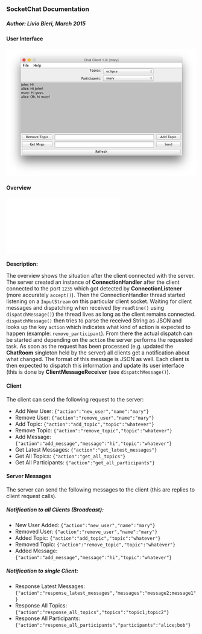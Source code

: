 ### SocketChat Documentation

##### Author: Livio Bieri, March 2015

#### User Interface
![UI](assets/Screenshot-I.png)

#### Overview

![Overview](assets/Communication.pdf)

**Description:**

The overview shows the situation after the client connected with the server. The server created an instance of **ConnectionHandler** after the client connected to the port `1235` which got detected by **ConnectionListener** (more accurately `accept()`). Then the ConnectionHandler thread started listening on a `InputStream` on this particular client socket. Waiting for client messages and dispatching when received (by `readline()` using `dispatchMessage()`) the thread lives as long as the client remains connected. `dispatchMessage()` then tries to parse the received String as JSON and looks up the key `action` which indicates what kind of action is expected to happen (example: `remove_participant`). From there the actual dispatch can be started and depending on the `action` the server performs the requested task. As soon as the request has been processed (e.g. updated the **ChatRoom** singleton held by the server) all clients get a notification about what changed. The format of this message is JSON as well. Each client is then expected to dispatch this information and update its user interface (this is done by **ClientMessageReceiver** (see `dispatchMessage()`).

#### Client
The client can send the following request to the server:

-  Add New User: `{"action":"new_user","name":"mary"}`
-  Remove User: `{"action":"remove_user","name":"mary"}`
-  Add Topic: `{"action":"add_topic","topic":"whatever"}`
-  Remove Topic: `{"action":"remove_topic","topic":"whatever"}`
-  Add Message: `{"action":"add_message","message":"hi","topic":"whatever"}`
-  Get Latest Messages: `{"action":"get_latest_messages"}`
-  Get All Topics: `{"action":"get_all_topics"}`
-  Get All Participants: `{"action":"get_all_participants"}`

#### Server Messages
The server can send the following messages to the client (this are replies to client request calls).

##### Notification to all Clients (Broadcast):
-  New User Added: `{"action":"new_user","name":"mary"}`
-  Removed User: `{"action":"remove_user","name":"mary"}`
-  Added Topic: `{"action":"add_topic","topic":"whatever"}`
-  Removed Topic: `{"action":"remove_topic","topic":"whatever"}`
-  Added Message: `{"action":"add_message","message":"hi","topic":"whatever"}`

##### Notification to single Client:
-  Response Latest Messages: `{"action":"response_latest_messages","messages":"message2;message1"}`
-  Response All Topics: `{"action":"response_all_topics","topics":"topic1;topic2"}`
-  Response All Participants: `{"action":"response_all_participants","participants":"alice;bob"}`
